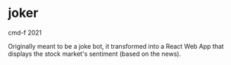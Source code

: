 # joker
cmd-f 2021

Originally meant to be a joke bot, it transformed into a React Web App that displays the stock market's sentiment (based on the news).

